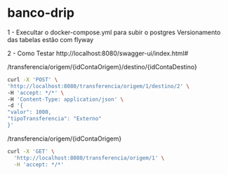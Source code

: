 # banco-drip

1 - Execultar o docker-compose.yml para subir o postgres
    Versionamento das tabelas estão com flyway

2 - Como Testar
http://localhost:8080/swagger-ui/index.html#

/transferencia/origem/{idContaOrigem}/destino/{idContaDestino}
```sh
curl -X 'POST' \
'http://localhost:8080/transferencia/origem/1/destino/2' \
-H 'accept: */*' \
-H 'Content-Type: application/json' \
-d '{
"valor": 1000,
"tipoTransferencia": "Externo"
}'
```

/transferencia/origem/{idContaOrigem}
```sh
curl -X 'GET' \
  'http://localhost:8080/transferencia/origem/1' \
  -H 'accept: */*'
```